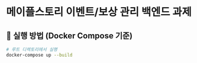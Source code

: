 # 메이플스토리 이벤트/보상 관리 백엔드 과제

## 🔧 실행 방법 (Docker Compose 기준)

```bash
# 루트 디렉토리에서 실행
docker-compose up --build
